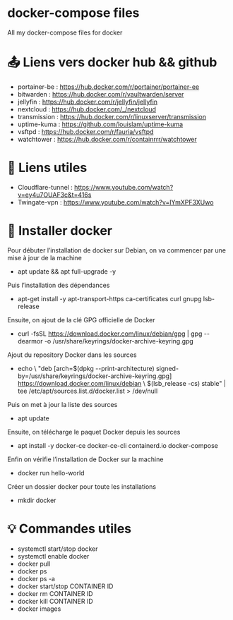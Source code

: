 # docker-compose files
All my docker-compose files for docker

# 📤 Liens vers docker hub && github
- portainer-be : https://hub.docker.com/r/portainer/portainer-ee
- bitwarden : https://hub.docker.com/r/vaultwarden/server
- jellyfin : https://hub.docker.com/r/jellyfin/jellyfin
- nextcloud : https://hub.docker.com/_/nextcloud
- transmission : https://hub.docker.com/r/linuxserver/transmission
- uptime-kuma : https://github.com/louislam/uptime-kuma
- vsftpd : https://hub.docker.com/r/fauria/vsftpd
- watchtower : https://hub.docker.com/r/containrrr/watchtower

# 🔧 Liens utiles
- Cloudflare-tunnel : https://www.youtube.com/watch?v=ey4u7OUAF3c&t=416s
- Twingate-vpn : https://www.youtube.com/watch?v=IYmXPF3XUwo

# 🐋 Installer docker
Pour débuter l’installation de docker sur Debian, on va commencer par une mise à jour de la machine
- apt update && apt full-upgrade -y

Puis l’installation des dépendances
- apt-get install -y apt-transport-https ca-certificates curl gnupg lsb-release

Ensuite, on ajout de la clé GPG officielle de Docker
- curl -fsSL https://download.docker.com/linux/debian/gpg | gpg --dearmor -o /usr/share/keyrings/docker-archive-keyring.gpg

Ajout du repository Docker dans les sources
- echo \ "deb [arch=$(dpkg --print-architecture) signed-by=/usr/share/keyrings/docker-archive-keyring.gpg] https://download.docker.com/linux/debian \ $(lsb_release -cs) stable" | tee /etc/apt/sources.list.d/docker.list > /dev/null

Puis on met à jour la liste des sources
- apt update 

Ensuite, on télécharge le paquet Docker depuis les sources
- apt install -y docker-ce docker-ce-cli containerd.io docker-compose

Enfin on vérifie l’installation de Docker sur la machine
- docker run hello-world

Créer un dossier docker pour toute les installations
- mkdir docker

# 💡 Commandes utiles
- systemctl start/stop docker         
- systemctl enable docker              
- docker pull                           
- docker ps                            
- docker ps -a                        
- docker start/stop CONTAINER ID          
- docker rm CONTAINER ID             
- docker kill CONTAINER ID             
- docker images                        

